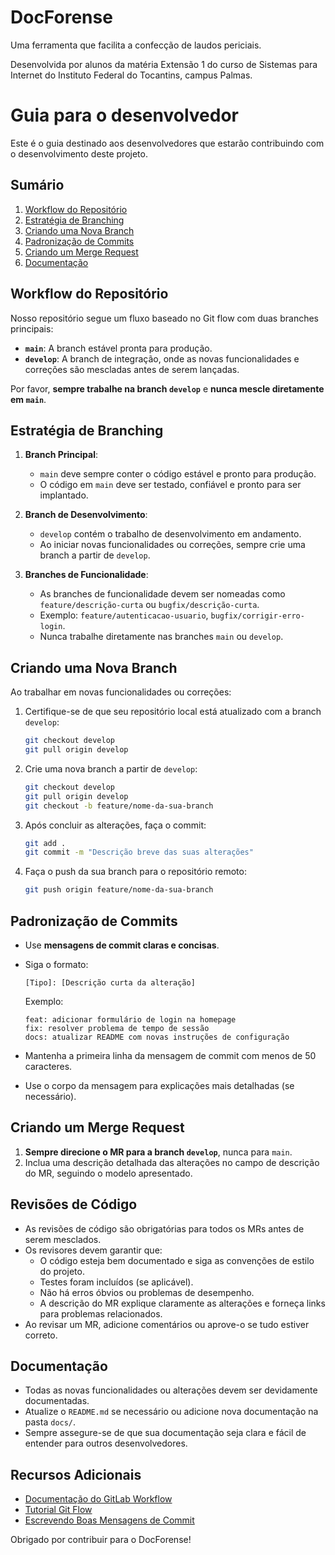 # DocForense

Uma ferramenta que facilita a confecção de laudos periciais.

Desenvolvida por alunos da matéria Extensão 1 do curso de Sistemas para Internet do Instituto Federal do Tocantins, campus Palmas.

# Guia para o desenvolvedor

Este é o guia destinado aos desenvolvedores que estarão contribuindo com o desenvolvimento deste projeto.

## Sumário

1. [Workflow do Repositório](#workflow-do-repositório)
2. [Estratégia de Branching](#estratégia-de-branching)
3. [Criando uma Nova Branch](#criando-uma-nova-branch)
4. [Padronização de Commits](#padronização-de-commits)
5. [Criando um Merge Request](#criando-um-merge-request)
6. [Documentação](#documentação)

## Workflow do Repositório

Nosso repositório segue um fluxo baseado no Git flow com duas branches principais:
- **`main`**: A branch estável pronta para produção.
- **`develop`**: A branch de integração, onde as novas funcionalidades e correções são mescladas antes de serem lançadas.

Por favor, **sempre trabalhe na branch `develop`** e **nunca mescle diretamente em `main`**.

## Estratégia de Branching

1. **Branch Principal**: 
   - `main` deve sempre conter o código estável e pronto para produção.
   - O código em `main` deve ser testado, confiável e pronto para ser implantado.

2. **Branch de Desenvolvimento**: 
   - `develop` contém o trabalho de desenvolvimento em andamento.
   - Ao iniciar novas funcionalidades ou correções, sempre crie uma branch a partir de `develop`.

3. **Branches de Funcionalidade**: 
   - As branches de funcionalidade devem ser nomeadas como `feature/descrição-curta` ou `bugfix/descrição-curta`.
   - Exemplo: `feature/autenticacao-usuario`, `bugfix/corrigir-erro-login`.
   - Nunca trabalhe diretamente nas branches `main` ou `develop`.

## Criando uma Nova Branch

Ao trabalhar em novas funcionalidades ou correções:

1. Certifique-se de que seu repositório local está atualizado com a branch `develop`:
   ```bash
   git checkout develop
   git pull origin develop
   ```

2. Crie uma nova branch a partir de `develop`:
   ```bash
   git checkout develop
   git pull origin develop
   git checkout -b feature/nome-da-sua-branch
   ```

3. Após concluir as alterações, faça o commit:
   ```bash
   git add .
   git commit -m "Descrição breve das suas alterações"
   ```

4. Faça o push da sua branch para o repositório remoto:
   ```bash
   git push origin feature/nome-da-sua-branch
   ```

## Padronização de Commits

- Use **mensagens de commit claras e concisas**.
- Siga o formato:
  ```
  [Tipo]: [Descrição curta da alteração]
  ```
  Exemplo:
  ```
  feat: adicionar formulário de login na homepage
  fix: resolver problema de tempo de sessão
  docs: atualizar README com novas instruções de configuração
  ```

- Mantenha a primeira linha da mensagem de commit com menos de 50 caracteres.
- Use o corpo da mensagem para explicações mais detalhadas (se necessário).

## Criando um Merge Request

1. **Sempre direcione o MR para a branch `develop`**, nunca para `main`.
2. Inclua uma descrição detalhada das alterações no campo de descrição do MR, seguindo o modelo apresentado.

## Revisões de Código

- As revisões de código são obrigatórias para todos os MRs antes de serem mesclados.
- Os revisores devem garantir que:
  - O código esteja bem documentado e siga as convenções de estilo do projeto.
  - Testes foram incluídos (se aplicável).
  - Não há erros óbvios ou problemas de desempenho.
  - A descrição do MR explique claramente as alterações e forneça links para problemas relacionados.
- Ao revisar um MR, adicione comentários ou aprove-o se tudo estiver correto.

## Documentação

- Todas as novas funcionalidades ou alterações devem ser devidamente documentadas.
- Atualize o `README.md` se necessário ou adicione nova documentação na pasta `docs/`.
- Sempre assegure-se de que sua documentação seja clara e fácil de entender para outros desenvolvedores.

## Recursos Adicionais

- [Documentação do GitLab Workflow](https://docs.gitlab.com/ee/gitlab-basics/)
- [Tutorial Git Flow](https://www.atlassian.com/git/tutorials/comparing-workflows/gitflow-workflow)
- [Escrevendo Boas Mensagens de Commit](https://chris.beams.io/posts/git-commit/)

Obrigado por contribuir para o DocForense!